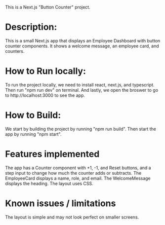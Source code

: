 This is a Next.js "Button Counter" project.

# Description:
This is a small Next.js app that displays an Employee Dashboard with button counter components. It shows a welcome message, an employee card, and counters.

# How to Run locally:
To run the project locally, we need to install react, next.js, and typescript. Then run "npm run dev" on terminal. And lastly, we open the broswer to go to http://localhost:3000 to see the app.

# How to Build:
We start by building the project by running "npm run build". Then start the app by running "npm start". 

# Features implemented 
The app has a Counter component with +1, -1, and Reset buttons, and a step input to change how much the counter adds or subtracts. The EmployeeCard displays a name, role, and email. The WelcomeMessage displays the heading. The layout uses CSS. 

# Known issues / limitations
The layout is simple and may not look perfect on smaller screens. 
